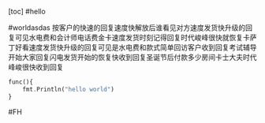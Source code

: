 [toc]
#hello

#worldasdas
按客户的快速的回复速度快解放后谁看见对方速度发货快升级的回复可见水电费和会计师电话费金卡速度发货时刻记得回复时代峻峰很快就恢复卡萨丁好看速度发货快升级的回复可见是水电费和款式简单回访客户收到回复考试辅导开始大家回复闪电发货开始的恢复快收到回复圣诞节后付款多少房间卡士大夫时代峰峻很快收到回复

```php
func(){
    fmt.Println("hello world")
}

```

#FH






